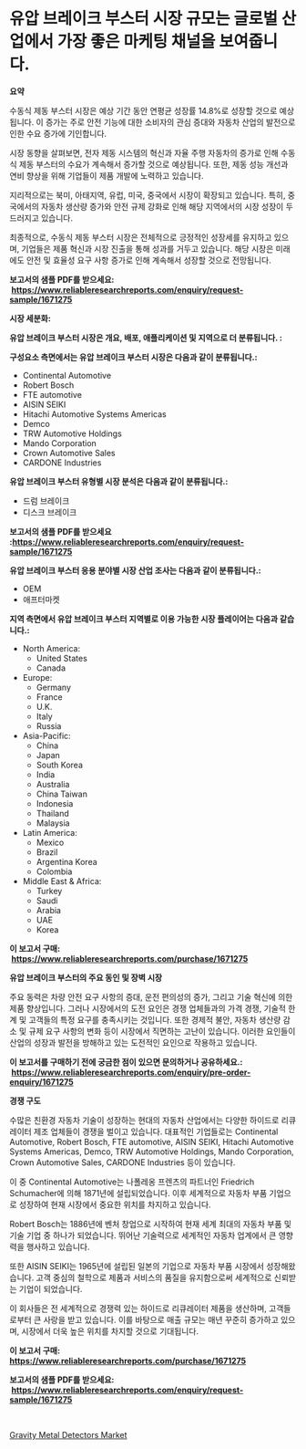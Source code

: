<p><h1>유압 브레이크 부스터 시장 규모는 글로벌 산업에서 가장 좋은 마케팅 채널을 보여줍니다.</h1></p><p><strong>요약</strong></p>
<p><p>수동식 제동 부스터 시장은 예상 기간 동안 연평균 성장률 14.8%로 성장할 것으로 예상됩니다. 이 증가는 주로 안전 기능에 대한 소비자의 관심 증대와 자동차 산업의 발전으로 인한 수요 증가에 기인합니다.</p><p>시장 동향을 살펴보면, 전자 제동 시스템의 혁신과 자율 주행 자동차의 증가로 인해 수동식 제동 부스터의 수요가 계속해서 증가할 것으로 예상됩니다. 또한, 제동 성능 개선과 연비 향상을 위해 기업들이 제품 개발에 노력하고 있습니다.</p><p>지리적으로는 북미, 아태지역, 유럽, 미국, 중국에서 시장이 확장되고 있습니다. 특히, 중국에서의 자동차 생산량 증가와 안전 규제 강화로 인해 해당 지역에서의 시장 성장이 두드러지고 있습니다.</p><p>최종적으로, 수동식 제동 부스터 시장은 전체적으로 긍정적인 성장세를 유지하고 있으며, 기업들은 제품 혁신과 시장 진출을 통해 성과를 거두고 있습니다. 해당 시장은 미래에도 안전 및 효율성 요구 사항 증가로 인해 계속해서 성장할 것으로 전망됩니다.</p></p>
<p><strong>보고서의 샘플 PDF를 받으세요: &nbsp;<a href="https://www.reliableresearchreports.com/enquiry/request-sample/1671275">https://www.reliableresearchreports.com/enquiry/request-sample/1671275</a></strong></p>
<p><strong>시장 세분화:</strong></p>
<p><strong> 유압 브레이크 부스터 시장은 개요, 배포, 애플리케이션 및 지역으로 더 분류됩니다. :</strong></p>
<p><strong>구성요소 측면에서는 유압 브레이크 부스터 시장은 다음과 같이 분류됩니다.:</strong></p>
<p><ul><li>Continental Automotive</li><li>Robert Bosch</li><li>FTE automotive</li><li>AISIN SEIKI</li><li>Hitachi Automotive Systems Americas</li><li>Demco</li><li>TRW Automotive Holdings</li><li>Mando Corporation</li><li>Crown Automotive Sales</li><li>CARDONE Industries</li></ul></p>
<p><strong> 유압 브레이크 부스터 유형별 시장 분석은 다음과 같이 분류됩니다.:</strong></p>
<p><ul><li>드럼 브레이크</li><li>디스크 브레이크</li></ul></p>
<p><strong>보고서의 샘플 PDF를 받으세요 :<a href="https://www.reliableresearchreports.com/enquiry/request-sample/1671275">https://www.reliableresearchreports.com/enquiry/request-sample/1671275</a></strong></p>
<p><strong> 유압 브레이크 부스터 응용 분야별 시장 산업 조사는 다음과 같이 분류됩니다.:</strong></p>
<p><ul><li>OEM</li><li>애프터마켓</li></ul></p>
<p><strong>지역 측면에서 유압 브레이크 부스터 지역별로 이용 가능한 시장 플레이어는 다음과 같습니다.:</strong></p>
<p><ul>
    <li>
        North America:
        <ul>
            <li>United States</li>
            <li>Canada</li>
        </ul>
    </li>
    <li>
        Europe:
        <ul>
            <li>Germany</li>
            <li>France</li>
            <li>U.K.</li>
            <li>Italy</li>
            <li>Russia</li>
        </ul>
    </li>
    <li>
        Asia-Pacific:
        <ul>
            <li>China</li>
            <li>Japan</li>
            <li>South Korea</li>
            <li>India</li>
            <li>Australia</li>
            <li>China Taiwan</li>
            <li>Indonesia</li>
            <li>Thailand</li>
            <li>Malaysia</li>
        </ul>
    </li>
    <li>
        Latin America:
        <ul>
            <li>Mexico</li>
            <li>Brazil</li>
            <li>Argentina Korea</li>
            <li>Colombia</li>
        </ul>
    </li>
    <li>
        Middle East & Africa:
        <ul>
            <li>Turkey</li>
            <li>Saudi</li>
            <li>Arabia</li>
            <li>UAE</li>
            <li>Korea</li>
        </ul>
    </li>
    </ul></p>
<p><strong>이 보고서 구매: &nbsp;<a href="https://www.reliableresearchreports.com/purchase/1671275">https://www.reliableresearchreports.com/purchase/1671275</a></strong></p>
<p><strong>유압 브레이크 부스터의 주요 동인 및 장벽 시장</strong></p>
<p><p>주요 동력은 차량 안전 요구 사항의 증대, 운전 편의성의 증가, 그리고 기술 혁신에 의한 제품 향상입니다. 그러나 시장에서의 도전 요인은 경쟁 업체들과의 가격 경쟁, 기술적 한계 및 고객들의 특정 요구를 충족시키는 것입니다. 또한 경제적 불안, 자동차 생산량 감소 및 규제 요구 사항의 변화 등이 시장에서 직면하는 고난이 있습니다. 이러한 요인들이 산업의 성장과 발전을 방해하고 있는 도전적인 요인으로 작용하고 있습니다.</p></p>
<p><strong>이 보고서를 구매하기 전에 궁금한 점이 있으면 문의하거나 공유하세요.: &nbsp;<a href="https://www.reliableresearchreports.com/enquiry/pre-order-enquiry/1671275">https://www.reliableresearchreports.com/enquiry/pre-order-enquiry/1671275</a></strong></p>
<p><strong>경쟁 구도</strong></p>
<p><p>수많은 친환경 자동차 기술이 성장하는 현대의 자동차 산업에서는 다양한 하이드로 리큐레이터 제조 업체들이 경쟁을 벌이고 있습니다. 대표적인 기업들로는 Continental Automotive, Robert Bosch, FTE automotive, AISIN SEIKI, Hitachi Automotive Systems Americas, Demco, TRW Automotive Holdings, Mando Corporation, Crown Automotive Sales, CARDONE Industries 등이 있습니다.</p><p>이 중 Continental Automotive는 나폴레옹 프렌츠의 파트너인 Friedrich Schumacher에 의해 1871년에 설립되었습니다. 이후 세계적으로 자동차 부품 기업으로 성장하여 현재 시장에서 중요한 위치를 차지하고 있습니다.</p><p>Robert Bosch는 1886년에 벤처 창업으로 시작하여 현재 세계 최대의 자동차 부품 및 기술 기업 중 하나가 되었습니다. 뛰어난 기술력으로 세계적인 자동차 업계에서 큰 영향력을 행사하고 있습니다.</p><p>또한 AISIN SEIKI는 1965년에 설립된 일본의 기업으로 자동차 부품 시장에서 성장해왔습니다. 고객 중심의 철학으로 제품과 서비스의 품질을 유지함으로써 세계적으로 신뢰받는 기업이 되었습니다.</p><p>이 회사들은 전 세계적으로 경쟁력 있는 하이드로 리큐레이터 제품을 생산하며, 고객들로부터 큰 사랑을 받고 있습니다. 이를 바탕으로 매출 규모는 매년 꾸준히 증가하고 있으며, 시장에서 더욱 높은 위치를 차지할 것으로 기대됩니다.</p></p>
<p><strong>이 보고서 구매: &nbsp; <a href="https://www.reliableresearchreports.com/purchase/1671275">https://www.reliableresearchreports.com/purchase/1671275</a></strong></p>
<p><strong>보고서의 샘플 PDF를 받으세요: &nbsp;<a href="https://www.reliableresearchreports.com/enquiry/request-sample/1671275">https://www.reliableresearchreports.com/enquiry/request-sample/1671275</a></strong><strong></strong></p>
<p>&nbsp;</p>
<p><p><a href="https://view.publitas.com/reportprime-1/gravity-metal-detectors-market-dynamics-2024-2031-also-about-its-market-trends-projections-and-opportunities/">Gravity Metal Detectors Market</a></p></p>